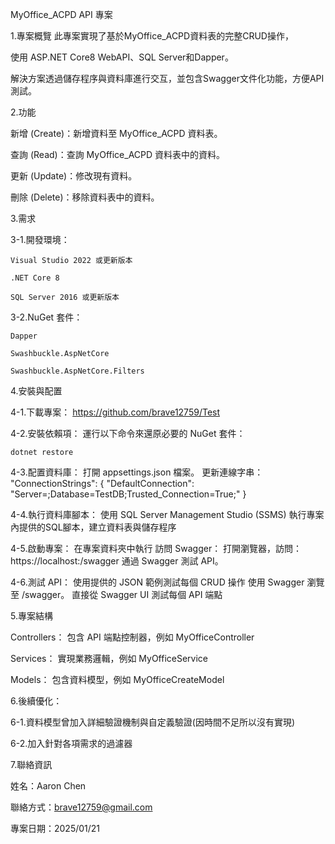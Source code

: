 MyOffice_ACPD API 專案

1.專案概覽
  此專案實現了基於MyOffice_ACPD資料表的完整CRUD操作，
	
  使用 ASP.NET Core8 WebAPI、SQL Server和Dapper。
	
  解決方案透過儲存程序與資料庫進行交互，並包含Swagger文件化功能，方便API測試。

2.功能

  新增 (Create)：新增資料至 MyOffice_ACPD 資料表。
	
  查詢 (Read)：查詢 MyOffice_ACPD 資料表中的資料。
	
  更新 (Update)：修改現有資料。
	
  刪除 (Delete)：移除資料表中的資料。
	

3.需求

  3-1.開發環境：
  
    Visual Studio 2022 或更新版本
    
    .NET Core 8
    
    SQL Server 2016 或更新版本
		
  3-2.NuGet 套件：
  
    Dapper
    
    Swashbuckle.AspNetCore
    
    Swashbuckle.AspNetCore.Filters

4.安裝與配置

  4-1.下載專案：
    https://github.com/brave12759/Test
		
  4-2.安裝依賴項：
    運行以下命令來還原必要的 NuGet 套件：
    
    dotnet restore
		
  4-3.配置資料庫：
    打開 appsettings.json 檔案。
    更新連線字串：
    "ConnectionStrings": {
      "DefaultConnection": "Server=<ServerName>;Database=TestDB;Trusted_Connection=True;"
    }
		
  4-4.執行資料庫腳本：
    使用 SQL Server Management Studio (SSMS) 執行專案內提供的SQL腳本，建立資料表與儲存程序
		
  4-5.啟動專案：
    在專案資料夾中執行
    訪問 Swagger：
    打開瀏覽器，訪問：
    https://localhost:<port>/swagger
    通過 Swagger 測試 API。
		
  4-6.測試 API：
    使用提供的 JSON 範例測試每個 CRUD 操作
    使用 Swagger
    瀏覽至 /swagger。
    直接從 Swagger UI 測試每個 API 端點

5.專案結構

  Controllers：
  包含 API 端點控制器，例如 MyOfficeController
	
  Services：
  實現業務邏輯，例如 MyOfficeService
	
  Models：
  包含資料模型，例如 MyOfficeCreateModel
	
6.後續優化：

  6-1.資料模型曾加入詳細驗證機制與自定義驗證(因時間不足所以沒有實現)
	
  6-2.加入針對各項需求的過濾器
	
7.聯絡資訊

  姓名：Aaron Chen
	
  聯絡方式：brave12759@gmail.com
	
  專案日期：2025/01/21

